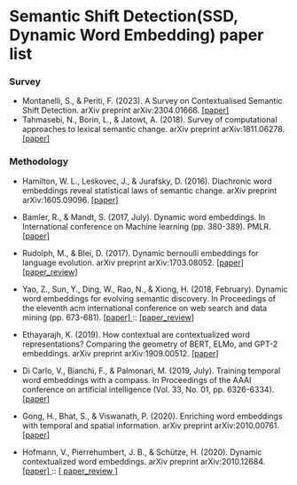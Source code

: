 # Semantic Shift Detection(SSD, Dynamic Word Embedding) paper list
### Survey
* Montanelli, S., & Periti, F. (2023). A Survey on Contextualised Semantic Shift Detection. arXiv preprint arXiv:2304.01666. <a href = 'https://arxiv.org/pdf/2304.01666.pdf'> [paper] </a>
* Tahmasebi, N., Borin, L., & Jatowt, A. (2018). Survey of computational approaches to lexical semantic change. arXiv preprint arXiv:1811.06278. <a href = 'https://arxiv.org/pdf/1811.06278'> [paper] </a>

### Methodology 
* Hamilton, W. L., Leskovec, J., & Jurafsky, D. (2016). Diachronic word embeddings reveal statistical laws of semantic change. arXiv preprint arXiv:1605.09096. <a href = 'https://arxiv.org/pdf/1605.09096.pdf'> [paper] </a>

* Bamler, R., & Mandt, S. (2017, July). Dynamic word embeddings. In International conference on Machine learning (pp. 380-389). PMLR. <a href = "https://arxiv.org/pdf/1702.08359.pdf"> [paper] </a>

* Rudolph, M., & Blei, D. (2017). Dynamic bernoulli embeddings for language evolution. arXiv preprint arXiv:1703.08052. <a href = "https://arxiv.org/pdf/1703.08052.pdf"> [paper] </a> <a href = 'https://www.notion.so/DBE-Dynamic-Bernoulli-Embeddings-for-Language-Evolution-48e27632ce054734a9c75f66551c6a58?pvs=4'> [paper_review] </a>
 
* Yao, Z., Sun, Y., Ding, W., Rao, N., & Xiong, H. (2018, February). Dynamic word embeddings for evolving semantic discovery. In Proceedings of the eleventh acm international conference on web search and data mining (pp. 673-681). <a href = "https://arxiv.org/pdf/1703.00607.pdf"> [paper] </a> :: <a href = "https://www.notion.so/DWE-Dynamic-Word-Embeddings-for-Evolving-Semantic-Discovery-b410626aeb164cb99bca338f89991314?pvs=4"> [paper_review] </a>

* Ethayarajh, K. (2019). How contextual are contextualized word representations? Comparing the geometry of BERT, ELMo, and GPT-2 embeddings. arXiv preprint arXiv:1909.00512. <a href = 'https://arxiv.org/pdf/1909.00512.pdf'> [paper] </a>

* Di Carlo, V., Bianchi, F., & Palmonari, M. (2019, July). Training temporal word embeddings with a compass. In Proceedings of the AAAI conference on artificial intelligence (Vol. 33, No. 01, pp. 6326-6334). <a href = 'https://arxiv.org/pdf/1906.02376.pdf'> [paper] </a> 

* Gong, H., Bhat, S., & Viswanath, P. (2020). Enriching word embeddings with temporal and spatial information. arXiv preprint arXiv:2010.00761. <a href = 'https://arxiv.org/pdf/2010.00761.pdf'> [paper] </a>

* Hofmann, V., Pierrehumbert, J. B., & Schütze, H. (2020). Dynamic contextualized word embeddings. arXiv preprint arXiv:2010.12684. <a href = "https://arxiv.org/pdf/2010.12684v3.pdf"> [paper] </a> :: <a href = "https://www.notion.so/DCWE-Dynamic-Contextualized-Word-Embeddings-158d3dedd3a94f858b752d8a1e63419d?pvs=4"> [ paper_review ] </a>

